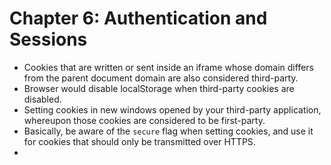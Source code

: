 # Chapter 6: Authentication and Sessions
* Cookies that are written or sent inside an iframe whose domain differs from the parent document domain are also considered third-party.
* Browser would disable localStorage when third-party cookies are disabled.
* Setting cookies in new windows opened by your third-party application, whereupon those cookies are considered to be first-party.
* Basically, be aware of the `secure` flag when setting cookies, and use it for cookies that should only be transmitted over HTTPS.
* 

